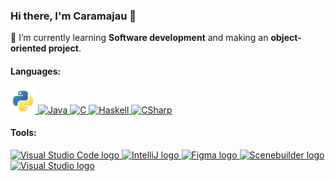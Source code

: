 ### Hi there, I'm Caramajau 👋

🌱 I’m currently learning **Software development** and making an **object-oriented project**.


#### Languages:
<!-- Python logo -->
<a href="https://www.python.org" target="_blank" rel="noreferrer"> 
  <img src="https://raw.githubusercontent.com/devicons/devicon/master/icons/python/python-original.svg" alt="python" width="40" height="40"/> </a> 
<!-- Java logo -->
<a href="https://www.java.com/en/">
  <img src="https://cdn-icons-png.flaticon.com/512/226/226777.png" alt="Java" width="40" height="40"/>
</a>
<!-- C logo -->
<a href="https://en.wikipedia.org/wiki/C_(programming_language)">
  <img src="https://upload.wikimedia.org/wikipedia/commons/1/19/C_Logo.png" alt="C" width="40" height="40"/>
</a>
<!-- Haskell logo -->
<a href="https://www.haskell.org">
  <img src="https://upload.wikimedia.org/wikipedia/commons/thumb/1/1c/Haskell-Logo.svg/512px-Haskell-Logo.svg.png" alt="Haskell" width="40" height="40"/>
</a>
<!-- C# logo -->
<a href="https://dotnet.microsoft.com/en-us/languages/csharp">
  <img src="https://seeklogo.com/images/C/c-sharp-c-logo-02F17714BA-seeklogo.com.png" alt="CSharp" width="40" height="40"/>
</a>

#### Tools:
<!-- VSCode logo -->
<a href="https://code.visualstudio.com">
  <img src="https://upload.wikimedia.org/wikipedia/commons/9/9a/Visual_Studio_Code_1.35_icon.svg" alt="Visual Studio Code logo" width="40" height="40"/>
</a>
<!-- IntelliJ logo -->
<a href="https://www.jetbrains.com/idea/">
  <img src="https://upload.wikimedia.org/wikipedia/commons/thumb/9/9c/IntelliJ_IDEA_Icon.svg/1200px-IntelliJ_IDEA_Icon.svg.png" alt="IntelliJ logo" width="40" height="40"/>
</a>
<!-- Figma logo -->
<a href="https://www.figma.com">
  <img src="https://cdn.sanity.io/images/599r6htc/localized/46a76c802176eb17b04e12108de7e7e0f3736dc6-1024x1024.png?w=670&h=670&q=75&fit=max&auto=format" alt="Figma logo" width="40" height="40"/>
</a>
<!-- Scene builder logo -->
<a href="https://gluonhq.com/products/scene-builder/">
  <img src="https://i0.wp.com/gluonhq.com/wp-content/uploads/2015/02/SceneBuilderLogo.png?fit=781%2C781&ssl=1" alt="Scenebuilder logo" width="40" height="40"/>
</a>
<!-- Visual Studio logo -->
<a href="https://visualstudio.microsoft.com">
  <img src="https://upload.wikimedia.org/wikipedia/commons/thumb/2/2c/Visual_Studio_Icon_2022.svg/800px-Visual_Studio_Icon_2022.svg.png" alt="Visual Studio logo" width="40" height="40"/>
</a>

<!--
**Caramajau/Caramajau** is a ✨ _special_ ✨ repository because its `README.md` (this file) appears on your GitHub profile.

Here are some ideas to get you started:

- 🔭 I’m currently working on ...
- 🌱 I’m currently learning ...
- 👯 I’m looking to collaborate on ...
- 🤔 I’m looking for help with ...
- 💬 Ask me about ...
- 📫 How to reach me: ...
- 😄 Pronouns: ...
- ⚡ Fun fact: ...
![Github licence](https://img.shields.io/badge/Profile_views-245-0e75b6?style=flat-square)
![Github coolness](https://img.shields.io/badge/Coolness-87/100-0e75b6?style=flat-square)
-->
